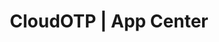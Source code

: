 ---
layout: home

title: CloudOTP | App Center
titleTemplate: App Center

hero:
  name: "CloudOTP"
  text: "令人爱不释手的\n双因素身份验证器"
  tagline: 本软件仅支持Android和Windows
  actions:
    - theme: brand
      text: 立即下载
      link: /zh_CN/cloudotp/downloads
    - theme: alt
      text: 使用指南
      link: /zh_CN/cloudotp/introduction
    - theme: alt
      icon: fa-github
      text: Github
      link: https://github.com/Robert-Stackflow/CloudOTP
  image:
    src: https://picbed.cloudchewie.com/apps/cloudotp/logo.png
    alt: CloudOTP

features:
  - icon: 🚀
    title: 美观
    details: 支持深色模式、切换主题颜色
  - icon: 😃
    title: 易用
    details: 支持单双栏显示令牌、内置诸多应用图标
  - icon: 🛡️
    title: 安全
    details: 支持密码锁、安全模式
  - icon: ⌛️
    title: 同步
    details: 支持多种导入导出方式、Dropbox云盘备份
  - icon: 🌈
    title: 国际化
    details: 支持简体中文、繁体中文、英语、日语等四种语言
  - icon: ⚙️
    title: 定制
    details: 支持令牌编辑功能
  - icon: 📱
    title: 隐私政策
    details: 本软件不会收集任何用户信息
    link: /cloudotp/privacy/zh_CN/index.html
    linkText: 查看隐私政策
    target: _blank
    rel: noopener noreferrer
  - icon: 📜
    title: 服务条款
    details: 查看软件的服务条款
    link: /cloudotp/service/zh_CN/index.html
    linkText: 查看服务条款
    target: _blank
    rel: noopener noreferrer
---